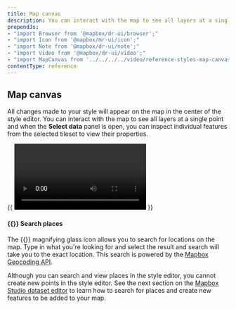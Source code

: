 ```yaml
---
title: Map canvas
description: You can interact with the map to see all layers at a single point and when the Select data panel is open, you can inspect individual features from the selected tileset to view their properties.
prependJs:
- "import Browser from '@mapbox/dr-ui/browser';"
- "import Icon from '@mapbox/mr-ui/icon';"
- "import Note from '@mapbox/dr-ui/note';"
- "import Video from '@mapbox/dr-ui/video';"
- "import MapCanvas from '../../../../video/reference-styles-map-canvas.mp4';"
contentType: reference
---
```


## Map canvas

All changes made to your style will appear on the map in the center of the style editor. You can interact with the map to see all layers at a single point and when the **Select data** panel is open, you can inspect individual features from the selected tileset to view their properties.

{{
  <Browser>
    <Video
      src={MapCanvas}
      title="Interact with the map canvas and click to open layer and component details."
    />
  </Browser>
}}

<h4 id='search-toolbar'>{{<Icon name='search' inline={true} />}} Search places</h4>

The {{<Icon name='search' inline={true} />}} magnifying glass icon allows you to search for locations on the map. Type in what you're looking for and select the result and search will take you to the exact location. This search is powered by the [Mapbox Geocoding API](https://docs.mapbox.com/api/search/#geocoding).

Although you can search and view places in the style editor, you cannot create new points in the style editor. See the next section on the [Mapbox Studio dataset editor](/studio-manual/reference/datasets/) to learn how to search for places and create new features to be added to your map.
